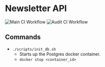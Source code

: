 # Newsletter API

![Main CI Workflow](https://github.com/EvanJP/newsletter/actions/workflows/main.yml/badge.svg)
![Audit CI Workflow](https://github.com/EvanJP/newsletter/actions/workflows/audit.yml/badge.svg)

## Commands
* `./scripts/init_db.sh`
    - Starts up the Postgres docker container.
    - `docker stop <container_id>`
